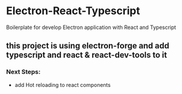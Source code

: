 # Electron-React-Typescript
Boilerplate for develop Electron application with React and Typescript

## this project is using electron-forge and add typescript and react & react-dev-tools to it

### Next Steps:
- add Hot reloading to react components
